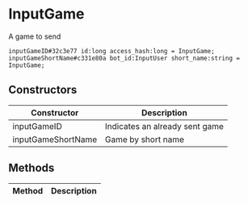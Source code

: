# InputGame
A game to send

```
inputGameID#32c3e77 id:long access_hash:long = InputGame;
inputGameShortName#c331e80a bot_id:InputUser short_name:string = InputGame;
```

## Constructors
| Constructor | Description |
| ---- | ----------- |
| inputGameID | Indicates an already sent game |
| inputGameShortName | Game by short name |


## Methods
| Method | Description |
| ---- | ----------- |


